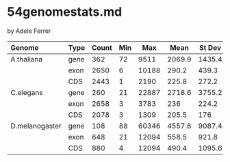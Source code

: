 54genomestats.md
================
by Adele Ferrer

| Genome         | Type | Count | Min  |  Max  |  Mean  |  St Dev  |   Med  |
|:---------------|------|-------|------|-------|--------|----------|-------:|
| A.thaliana     | gene |   362 |  72  |  9511 | 2069.9 |  1435.4  | 1892.5 |
|                | exon |  2650 |   6  | 10188 |  290.2 |   439.3  |  162   |
|                | CDS  |  2443 |   1  |  2190 |  225.8 |   272.2  |  137   |
| C.elegans      | gene |   260 |  21  | 22887 | 2718.6 |  3755.2  | 1473   |
|                | exon |  2658 |   3  |  3783 |  236   |   224.2  |  162.5 |
|                | CDS  |  2078 |   3  |  1309 |  205.5 |   176    |  153   |
| D.melanogaster | gene |  108  |  88  | 60346 | 4557.6 |  9087.4  | 1765   |
|                | exon |  648  |  21  | 12094 |  558.5 |   921.8  |  287   |
|                | CDS  |  880  |   4  | 12094 |  490.4 |  1095.6  |  214   |

